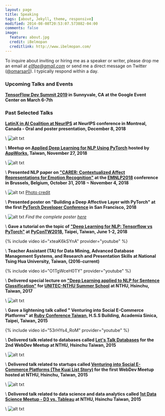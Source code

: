 ```yaml
---
layout: page
title: Speaking
tags: [about, Jekyll, theme, responsive]
modified: 2014-08-08T20:53:07.573882-04:00
comments: false
image:
  feature: about.jpg
  credit: iBelmopan
  creditlink: http://www.ibelmopan.com/
---
```


To inquire about inviting or hiring me as a speaker or writer, please drop me an email at *ellfae@gmail.com* or send me a direct message on Twitter ([@omarsar0](https://twitter.com/omarsar0)). I typically respond within a day.

### Upcoming Talks and Events
**[TensorFlow Dev Summit 2019](https://www.tensorflow.org/dev-summit/) in Sunnyvale, CA at the Google Event Center on March 6-7th**

### Past Selected Talks
**[LatinX in AI Coalition at NeurIPS](http://www.latinxinai.org/nips-2018-presenters) at NeurIPS conference in Montreal, Canada - Oral and poster presentation, December 8, 2018**

\\
![alt txt](https://github.com/omarsar/omarsar.github.io/blob/master/images/latinx-elvis.jpg?raw=true)

\\
**Meetup on [Applied Deep Learning for NLP Using PyTorch](https://www.eventbrite.com/e/applied-deep-learning-for-nlp-using-pytorch-tickets-52773928240) hosted by [AppWorks](https://appworks.tw/), Taiwan, November 27, 2018**

\\
![alt txt](https://github.com/omarsar/omarsar.github.io/blob/master/images/appworksnlp.jpg?raw=true)

\\
**Presented NLP paper on ["CARER: Contextualized Affect Representations for Emotion Recognition"](https://aclanthology.info/papers/D18-1404/d18-1404) at the [EMNLP2018](http://emnlp2018.org/) conference in Brussels, Belgium, October 31, 2018 ~ November 4, 2018**

\\
![alt txt](https://github.com/omarsar/omarsar.github.io/blob/master/images/emnlp2018.jpg?raw=true)
[Photo credit](https://twitter.com/stjaco)

\\
**Presented poster on "Building a Deep Affective Layer with PyTorch" at the first [PyTorch Developer Conference](https://pytorch.fbreg.com/) in San Francisco, 2018**

\\
![alt txt](https://github.com/omarsar/omarsar.github.io/blob/master/images/pytorch_conf.png?raw=true)
*Find the complete poster [here](https://www.dropbox.com/s/rh3f6de498ccs5i/pytorch_conf.pdf?dl=0)*


\\
**Gave a tutorial on the topic of ["Deep Learning for NLP: Tensorflow vs PyTorch"](https://www.youtube.com/watch?v=xteaK6kSYnA) at [PyConTW2018](https://tw.pycon.org/2018/en-us/events/talk/595815827790364848/), Taipei, Taiwan, June 1-2, 2018**


{% include video id="xteaK6kSYnA" provider="youtube" %}


\\
**Teacher Assistant (TA) for Data Mining, Advanced Database Management Systems, and Research and Presentation Skills at National Tsing Hua University, Taiwan, (2016-current)**

{% include video id="O1TgWceH0TY" provider="youtube" %}


\\
**Delivered special lecture on ["Deep Learning applied to NLP for Sentence Classification"](https://github.com/omarsar/text_mining_lab_2017) for [UNITEC-NTHU Summer School](https://sites.google.com/site/unitecnthusummerschool2017/) at NTHU, Hsinchu, Taiwan, 2017**

\\
![alt txt](https://github.com/omarsar/omarsar.github.io/blob/master/images/nlp_2017.png?raw=true)


\\
**Gave a lightening talk called " Venturing into Social E-Commerce Platforms" at [Ruby Conference Taiwan](http://2015.rubyconf.tw/), H.S.S Building, Academia Sinica, Taipei, Taiwan, 2015**

{% include video id="53rHYs4_RoM" provider="youtube" %}


\\
**Delivered talk related to databases called [Let's Talk Databases](https://www.facebook.com/events/841727325883157/) for the 2nd WebDev Meetup at NTHU, Hsinchu Taiwan, 2015**

\\
![alt txt](https://github.com/omarsar/omarsar.github.io/blob/master/images/webdevmeetup.jpg?raw=true)

\\
**Delivered talk related to startups called [Venturing into Social E-Commerce Platforms (The Kuai List Story)](https://www.facebook.com/events/1591656864411298/) for the first WebDev Meetup hosted at NTHU, Hsinchu, Taiwan, 2015**

\\
![alt txt](https://github.com/omarsar/omarsar.github.io/blob/master/images/e-commerce.jpg?raw=true)

\\
**Delivered talk related to data science and data analytics called [1st Data Science Meetup - D3 vs. Tableau](https://www.facebook.com/events/1430476117250104/) at NTHU, Hsinchu Taiwan, 2015**

\\
![alt txt](https://github.com/omarsar/omarsar.github.io/blob/master/images/visualizations.jpg?raw=true)


